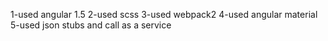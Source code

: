 1-used angular 1.5
2-used scss
3-used webpack2
4-used angular material
5-used json stubs and call as a service

